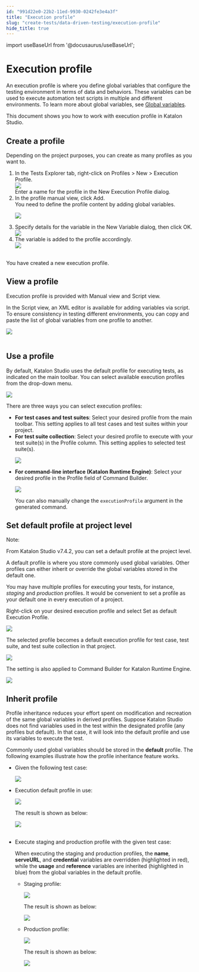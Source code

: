 ```yaml
---
id: "991d22e0-22b2-11ed-9930-0242fe3e4a3f"
title: "Execution profile"
slug: "create-tests/data-driven-testing/execution-profile"
hide_title: true
---
```

import useBaseUrl from '@docusaurus/useBaseUrl';


# <a id="id_1" class="anchor_top_offset"/><a id="ariaid-title1" class="anchor_top_offset"/>Execution profile

<p xmlns="http://www.w3.org/1999/xhtml" className="p">An execution profile is where you define global variables that configure the testing environment in terms of data and behaviors. These variables can be used to execute automation test scripts in multiple and different environments. To learn more about global variables, see <a className="xref" href="/docs/create-tests/data-driven-testing/global-variables">Global variables</a>.</p> 
<p xmlns="http://www.w3.org/1999/xhtml" className="p">This document shows you how to work with execution profile in <span className="ph">Katalon Studio</span>.</p> 

## <a id="task-466" class="anchor_top_offset"/>Create a profile

<section xmlns="http://www.w3.org/1999/xhtml" className="section context">Depending on the   project purposes, you can create as many profiles as you want to.</section> 
<ol xmlns="http://www.w3.org/1999/xhtml" className="ol steps"><li className="li step stepexpand"><span className="ph cmd">In the <span className="ph uicontrol">Tests Explorer</span> tab, right-click on <span className="ph uicontrol">Profiles</span> &gt; <span className="ph uicontrol">New</span> &gt; <span className="ph uicontrol">Execution Profile</span>.</span><div className="itemgroup info"><img className="image" width={400} src={useBaseUrl("/32400260-7f8f-11ed-998d-0242cfbc79b5.png")} /></div><div className="itemgroup stepresult">Enter a name for the profile in the <span className="ph uicontrol">New Execution Profile</span> dialog.</div></li><li className="li step stepexpand"><span className="ph cmd">In the profile manual view, click <span className="ph uicontrol">Add</span>.</span><div className="itemgroup info">You need to define the profile content by adding global variables.<p className="p"><img className="image" width={250} src={useBaseUrl("/75863510-f54d-11ed-878a-0242c7a41fd4.png")} /></p></div></li><li className="li step stepexpand"><span className="ph cmd">Specify details for       the variable in the <span className="ph uicontrol">New Variable</span> dialog, then click <span className="ph uicontrol">OK</span>.</span><div className="itemgroup info"><img className="image" width={400} src={useBaseUrl("/324be940-7f8f-11ed-998d-0242cfbc79b5.png")} /></div></li><li className="li step stepexpand"><span className="ph cmd">The variable is added to the profile accordingly.</span><div className="itemgroup info"><img className="image" src={useBaseUrl("https://github.com/katalon-studio/docs-images/raw/master/katalon-studio/docs/variable-types/default-profile.png")} width={600} /><br /><br /></div></li></ol> 
<section xmlns="http://www.w3.org/1999/xhtml" className="section result">You have created a new execution profile.</section> 

## <a id="id_3" class="anchor_top_offset"/>View a profile

<p xmlns="http://www.w3.org/1999/xhtml" className="p">Execution profile is provided with <span className="ph uicontrol">Manual view</span> and <span className="ph uicontrol">Script view</span>.</p> 
<p xmlns="http://www.w3.org/1999/xhtml" className="p">In the <span className="ph uicontrol">Script view</span>, an XML editor is available for adding variables via script. To ensure consistency in testing different environments, you can copy and paste the list of global variables from one profile to another. </p> 
<p xmlns="http://www.w3.org/1999/xhtml" className="p"><img className="image" src={useBaseUrl("https://github.com/katalon-studio/docs-images/raw/master/katalon-studio/docs/execution-profile-v54/profile-script-view.png")} width={500} /><br /><br /></p> 

## <a id="id_6" class="anchor_top_offset"/>Use a profile

<p xmlns="http://www.w3.org/1999/xhtml" className="p">By default, <span className="ph">Katalon Studio</span> uses the <span className="ph uicontrol">default</span> profile for executing tests, as indicated on the main toolbar. You can select available execution profiles from the drop-down menu.</p> 
<p xmlns="http://www.w3.org/1999/xhtml" className="p"><img className="image" width={400} src={useBaseUrl("/0f1d5f60-f552-11ed-878a-0242c7a41fd4.png")} /></p> 
<div xmlns="http://www.w3.org/1999/xhtml" className="p">There are three ways you can select execution profiles:<ul className="ul"><li className="li"><strong className="ph b">For test cases and test suites</strong>: Select your desired profile from the main toolbar. This setting applies to all test cases and test suites within your project.</li><li className="li"><strong className="ph b">For test suite collection</strong>: Select your desired profile to execute with your test suite(s) in the <span className="ph uicontrol">Profile</span> column. This setting applies to selected test suite(s).<p className="p"><img className="image" width={600} src={useBaseUrl("/32466b00-7f8f-11ed-998d-0242cfbc79b5.png")} /></p></li><li className="li"><strong className="ph b">For command-line interface (Katalon Runtime Engine)</strong>: Select your desired profile in the <span className="ph uicontrol">Profile</span> field of Command Builder.<p className="p"><img className="image" width={600} src={useBaseUrl("/3238af60-7f8f-11ed-998d-0242cfbc79b5.png")} /></p><p className="p">You can also manually change the <code className="ph codeph">executionProfile</code> argument in the generated command.</p></li></ul></div>

## <a id="id_4" class="anchor_top_offset"/>Set default profile at project level

<div xmlns="http://www.w3.org/1999/xhtml" className="note note note_note"><span className="note__title">Note:</span> 
  <p className="p">From <span className="ph">Katalon Studio</span> v7.4.2, you can set a default profile at the project level.</p>
</div>
<p xmlns="http://www.w3.org/1999/xhtml" className="p">A default profile is where you store commonly used global variables. Other profiles can either inherit or override the global variables stored in the default one.</p> 
<p xmlns="http://www.w3.org/1999/xhtml" className="p">You may have multiple profiles for executing your tests, for instance, <em className="ph i">staging</em> and <em className="ph i">production</em> profiles. It would be convenient to set a profile as your default one in every execution of a project.</p> 
<p xmlns="http://www.w3.org/1999/xhtml" className="p">Right-click on your desired execution profile and select <span className="ph uicontrol">Set as default Execution Profile</span>.</p> 
<p xmlns="http://www.w3.org/1999/xhtml" className="p"> <img className="image" width={300} src={useBaseUrl("/122c9b30-f552-11ed-878a-0242c7a41fd4.png")} /></p> 
<p xmlns="http://www.w3.org/1999/xhtml" className="p">The selected profile becomes a default execution profile for test case, test suite, and test suite collection in that project.</p> 
<p xmlns="http://www.w3.org/1999/xhtml" className="p"> <img className="image" width={600} src={useBaseUrl("/11b45df0-f552-11ed-878a-0242c7a41fd4.png")} /></p> 
<p xmlns="http://www.w3.org/1999/xhtml" className="p">The setting is also applied to Command Builder for <span className="ph">Katalon Runtime Engine</span>.</p> 
<p xmlns="http://www.w3.org/1999/xhtml" className="p"> <img className="image" width={500} src={useBaseUrl("/02218cf0-f552-11ed-878a-0242c7a41fd4.png")} /></p> 

## <a id="id_5" class="anchor_top_offset"/>Inherit profile

<p xmlns="http://www.w3.org/1999/xhtml" className="p"> Profile inheritance reduces your effort spent on modification and recreation of the same global variables in derived profiles. Suppose <span className="ph">Katalon Studio</span> does not find variables used in the test within the designated profile (any profiles but default). In that case, it will look into the default profile and use its variables to execute the test.</p> 
<p xmlns="http://www.w3.org/1999/xhtml" className="p">Commonly used global variables should be stored in the <strong className="ph b">default</strong> profile. The following examples illustrate how the profile inheritance feature works.</p> 
<ul xmlns="http://www.w3.org/1999/xhtml" className="ul"><li className="li">     <p className="p">Given the following test case:</p>     <p className="p"> <img className="image" width={600} src={useBaseUrl("/040ae660-f552-11ed-878a-0242c7a41fd4.png")} /></p>   </li><li className="li">     <p className="p">Execution default profile in use:</p>     <p className="p"> <img className="image" width={600} src={useBaseUrl("/10fe7b70-f552-11ed-878a-0242c7a41fd4.png")} /></p>     <p className="p">The result is shown as below:</p>     <p className="p"> <img className="image" src={useBaseUrl("https://github.com/katalon-studio/docs-images/raw/master/katalon-studio/docs/execution-profile-v54/inherit-console-default.png")} width={600} /><br /><br />     </p>   </li><li className="li">     <p className="p">Execute staging and production profile with the given test case:</p>     <p className="p">When executing the staging and production profiles, the <strong className="ph b">name</strong>, <strong className="ph b">serveURL</strong>, and <strong className="ph b">credential</strong> variables are overridden (highlighted in red), while the <strong className="ph b">usage</strong> and <strong className="ph b">reference</strong> variables are inherited (highlighted in blue) from the global variables in the default profile.</p>     <ul className="ul"><li className="li">         <p className="p">Staging profile:</p>         <p className="p"> <img className="image" width={600} src={useBaseUrl("/0faddf90-f552-11ed-878a-0242c7a41fd4.png")} /></p>         <p className="p">The result is shown as below:</p>         <p className="p"> <img className="image" width={600} src={useBaseUrl("/0e94f580-f552-11ed-878a-0242c7a41fd4.png")} /></p>       </li><li className="li">         <p className="p">Production profile:</p>         <p className="p"> <img className="image" width={600} src={useBaseUrl("/014bed70-f552-11ed-878a-0242c7a41fd4.png")} /></p>         <p className="p">The result is shown as below:</p>         <p className="p"> <img className="image" src={useBaseUrl("https://github.com/katalon-studio/docs-images/raw/master/katalon-studio/docs/execution-profile-v54/inherit-console-production.png")} width={600} /><br /><br />         </p>       </li></ul>   </li></ul> 
